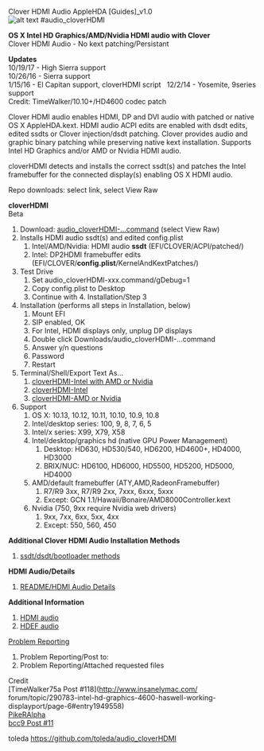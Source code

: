 Clover HDMI Audio AppleHDA [Guides]_v1.0  
![alt text](https://github.com/toleda/audio_RealtekALC/blob/master/sound.jpeg)
#audio_cloverHDMI

**OS X Intel HD Graphics/AMD/Nvidia HDMI audio with Clover**  
Clover HDMI Audio - No kext patching/Persistant

**Updates**  
10/19/17 - High Sierra support  
10/26/16 - Sierra support  
1/15/16 - El Capitan support, cloverHDMI script  
12/2/14 - Yosemite, 9series support   
Credit: TimeWalker/10.10+/HD4600 codec patch

Clover HDMI audio enables HDMI, DP and DVI audio with patched or native OS X AppleHDA.kext. HDMI audio ACPI edits are enabled with dsdt edits, edited ssdts or Clover injection/dsdt patching.  Clover provides audio and graphic binary patching while preserving native kext installation.  Supports Intel HD Graphics and/or AMD or Nvidia HDMI audio.

cloverHDMI detects and installs the correct ssdt(s) and patches the Intel framebuffer for the connected display(s) enabling OS X HDMI audio.

Repo downloads: select link, select View Raw

**cloverHDMI**  
Beta  

1. Download: [audio_cloverHDMI-...command](https://github.com/toleda/audio_CloverHDMI/blob/master/audio_cloverHDMI-130.command.zip) (select View Raw)
2. Installs HDMI audio ssdt(s) and edited config.plist
	1. Intel/AMD/Nvidia: HDMI audio **ssdt** (EFI/CLOVER/ACPI/patched/)
	2. Intel: DP2HDMI framebuffer edits (EFI/CLOVER/**config.plist**/KernelAndKextPatches/)
3. Test Drive
	1. Set audio_cloverHDMI-xxx.command/gDebug=1
	2. Copy config.plist to Desktop
	3. Continue with 4. Installation/Step 3
4. Installation (performs all steps in Installation, below) 
	1. Mount EFI
	2. SIP enabled, OK
	3. For Intel, HDMI displays only, unplug DP displays
	4. Double click Downloads/audio_cloverHDMI-...command
	5. Answer y/n questions
	6. Password
	7. Restart
5. Terminal/Shell/Export Text As...
	1. [cloverHDMI-Intel with AMD or Nvidia](https://github.com/toleda/audio_CloverHDMI/blob/master/cloverHDMI-Intel%26AMD:Nvidia)
	2. [cloverHDMI-Intel](https://github.com/toleda/audio_CloverHDMI/blob/master/cloverHDMI-Intel)
	3. [cloverHDMI-AMD or Nvidia](https://github.com/toleda/audio_CloverHDMI/blob/master/cloverHDMI-AMD:Nvidia)
6. Support
	1. OS X: 10.13, 10.12, 10.11, 10.10, 10.9, 10.8
	2. Intel/desktop series: 100, 9, 8, 7, 6, 5
	3. Intel/x series: X99, X79, X58
	3. Intel/desktop/graphics hd (native GPU Power Management)
		1. Desktop: HD630, HD530/540, HD6200, HD4600+, HD4000, HD3000
		2. BRIX/NUC: HD6100, HD6000, HD5500, HD5200, HD5000, HD4000
	4. AMD/default framebuffer (ATY,AMD,RadeonFramebuffer)
		1. R7/R9 3xx, R7/R9 2xx, 7xxx, 6xxx, 5xxx  
		2. Except: GCN 1.1/Hawaii/Bonaire/AMD8000Controller.kext
	5. Nvidia (750, 9xx require Nvidia web drivers)
		1. 9xx, 7xx, 6xx, 5xx, 4xx  
		2. Except: 550, 560, 450 

**Additional Clover HDMI Audio Installation Methods**  

1. [ssdt/dsdt/bootloader methods](https://github.com/toleda/audio_hdmi_guides)

**HDMI Audio/Details**
 
1. [README/HDMI Audio Details](https://github.com/toleda/audio_hdmi_guides)


**Additional Information**

1.	[HDMI audio](https://github.com/toleda/audio_hdmi_guides)  
2.	[HDEF audio](https://github.com/toleda/audio_ALC_guides)

[Problem Reporting](https://github.com/toleda/audio_hdmi_guides/blob/master/Problem%20Reporting.md)  

1.	Problem Reporting/Post to: 
2.	Problem Reporting/Attached requested files

Credit  
[TimeWalker75a Post #118](http://www.insanelymac.com/  forum/topic/290783-intel-hd-graphics-4600-haswell-working-displayport/page-6#entry1949558)  
[PikeRAlpha](https://pikeralpha.wordpress.com/2013/09/19/haswell-hdau-solution/)  
[bcc9 Post #11](http://www.insanelymac.com/forum/topic/290783-intel-hd-graphics-4600-haswell-working-displayport/?p=1934889)

toleda
https://github.com/toleda/audio_cloverHDMI

